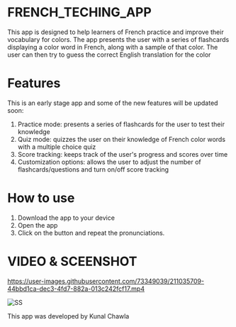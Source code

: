 # FRENCH_TECHING_APP
This app is designed to help learners of French practice and improve their vocabulary for colors. The app presents the user with a series of flashcards displaying a color word in French, along with a sample of that color. The user can then try to guess the correct English translation for the color

# Features
This is an early stage app and some of the new features will be updated soon:
1. Practice mode: presents a series of flashcards for the user to test their knowledge
2. Quiz mode: quizzes the user on their knowledge of French color words with a multiple choice quiz
3. Score tracking: keeps track of the user's progress and scores over time
4. Customization options: allows the user to adjust the number of flashcards/questions and turn on/off score tracking
# How to use
1. Download the app to your device
2. Open the app 
3. Click on the button and repeat the pronunciations.

# VIDEO & SCEENSHOT


https://user-images.githubusercontent.com/73349039/211035709-44bbd1ca-dec3-4fd7-882a-013c242fcf17.mp4

![SS](https://user-images.githubusercontent.com/73349039/211035754-16214a35-f191-4cd5-9816-892d44524252.jpg)

This app was developed by Kunal Chawla 
